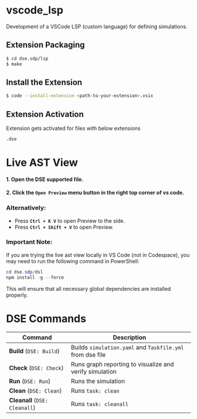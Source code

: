 # vscode_lsp
Development of a VSCode LSP (custom language) for defining simulations.

## Extension Packaging
```bash
$ cd dse.sdp/lsp
$ make
```

## Install the Extension
```bash
$ code --install-extension <path-to-your-extension>.vsix
```

## Extension Activation
Extension gets activated for files with below extensions
```bash
.dse
```

# Live AST View

#### 1. Open the DSE supported file.
#### 2. Click the `Open Preview` menu button in the right top corner of vs code.


### Alternatively:
- Press <b>`Ctrl + K V`</b> to open Preview to the side.
- Press <b>`Ctrl + Shift + V`</b> to open Preview.

### Important Note:
If you are trying the live ast view locally in VS Code (not in Codespace), you may need to run the following command in PowerShell:
```powershell
cd dse.sdp/dsl
npm install -g --force
```
This will ensure that all necessary global dependencies are installed properly.


# DSE Commands


| Command | Description |
|---------|-------------|
| **Build** (`DSE: Build`) | Builds `simulation.yaml` and `Taskfile.yml` from dse file|
| **Check** (`DSE: Check`) | Runs graph reporting to visualize and verify simulation |
| **Run** (`DSE: Run`) | Runs the simulation |
| **Clean** (`DSE: Clean`) | Runs `task: clean` |
| **Cleanall** (`DSE: Cleanall`) | Runs `task: cleanall` |